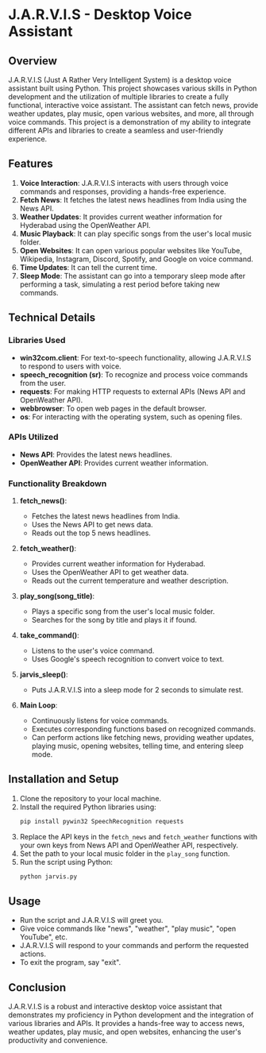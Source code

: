 # J.A.R.V.I.S - Desktop Voice Assistant

## Overview

J.A.R.V.I.S (Just A Rather Very Intelligent System) is a desktop voice assistant built using Python. This project showcases various skills in Python development and the utilization of multiple libraries to create a fully functional, interactive voice assistant. The assistant can fetch news, provide weather updates, play music, open various websites, and more, all through voice commands. This project is a demonstration of my ability to integrate different APIs and libraries to create a seamless and user-friendly experience.

## Features

1. **Voice Interaction**: J.A.R.V.I.S interacts with users through voice commands and responses, providing a hands-free experience.
2. **Fetch News**: It fetches the latest news headlines from India using the News API.
3. **Weather Updates**: It provides current weather information for Hyderabad using the OpenWeather API.
4. **Music Playback**: It can play specific songs from the user's local music folder.
5. **Open Websites**: It can open various popular websites like YouTube, Wikipedia, Instagram, Discord, Spotify, and Google on voice command.
6. **Time Updates**: It can tell the current time.
7. **Sleep Mode**: The assistant can go into a temporary sleep mode after performing a task, simulating a rest period before taking new commands.

## Technical Details

### Libraries Used

- **win32com.client**: For text-to-speech functionality, allowing J.A.R.V.I.S to respond to users with voice.
- **speech_recognition (sr)**: To recognize and process voice commands from the user.
- **requests**: For making HTTP requests to external APIs (News API and OpenWeather API).
- **webbrowser**: To open web pages in the default browser.
- **os**: For interacting with the operating system, such as opening files.

### APIs Utilized

- **News API**: Provides the latest news headlines.
- **OpenWeather API**: Provides current weather information.

### Functionality Breakdown

1. **fetch_news()**:
   - Fetches the latest news headlines from India.
   - Uses the News API to get news data.
   - Reads out the top 5 news headlines.

2. **fetch_weather()**:
   - Provides current weather information for Hyderabad.
   - Uses the OpenWeather API to get weather data.
   - Reads out the current temperature and weather description.

3. **play_song(song_title)**:
   - Plays a specific song from the user's local music folder.
   - Searches for the song by title and plays it if found.

4. **take_command()**:
   - Listens to the user's voice command.
   - Uses Google's speech recognition to convert voice to text.

5. **jarvis_sleep()**:
   - Puts J.A.R.V.I.S into a sleep mode for 2 seconds to simulate rest.

6. **Main Loop**:
   - Continuously listens for voice commands.
   - Executes corresponding functions based on recognized commands.
   - Can perform actions like fetching news, providing weather updates, playing music, opening websites, telling time, and entering sleep mode.

## Installation and Setup

1. Clone the repository to your local machine.
2. Install the required Python libraries using:
   ```bash
   pip install pywin32 SpeechRecognition requests
3. Replace the API keys in the `fetch_news` and `fetch_weather` functions with your own keys from News API and OpenWeather API, respectively.
4. Set the path to your local music folder in the `play_song` function.
5. Run the script using Python:
    ```bash
    python jarvis.py

## Usage

- Run the script and J.A.R.V.I.S will greet you.
- Give voice commands like "news", "weather", "play music", "open YouTube", etc.
- J.A.R.V.I.S will respond to your commands and perform the requested actions.
- To exit the program, say "exit".

## Conclusion

J.A.R.V.I.S is a robust and interactive desktop voice assistant that demonstrates my proficiency in Python development and the integration of various libraries and APIs. It provides a hands-free way to access news, weather updates, play music, and open websites, enhancing the user's productivity and convenience.

